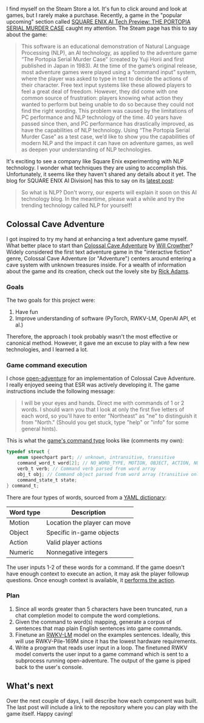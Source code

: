 I find myself on the Steam Store a lot. It's fun to click around and look at games, but I rarely make a purchase. Recently, a game in the "popular upcoming" section called [SQUARE ENIX AI Tech Preview: THE PORTOPIA SERIAL MURDER CASE](https://store.steampowered.com/app/2280000/SQUARE_ENIX_AI_Tech_Preview_THE_PORTOPIA_SERIAL_MURDER_CASE/) caught my attention. The Steam page has this to say about the game:

>This software is an educational demonstration of Natural Language Processing (NLP), an AI technology, as applied to the adventure game “The Portopia Serial Murder Case” (created by Yuji Horii and first published in Japan in 1983). At the time of the game’s original release, most adventure games were played using a “command input” system, where the player was asked to type in text to decide the actions of their character. Free text input systems like these allowed players to feel a great deal of freedom. However, they did come with one common source of frustration: players knowing what action they wanted to perform but being unable to do so because they could not find the right wording. This problem was caused by the limitations of PC performance and NLP technology of the time. 40 years have passed since then, and PC performance has drastically improved, as have the capabilities of NLP technology. Using “The Portopia Serial Murder Case” as a test case, we’d like to show you the capabilities of modern NLP and the impact it can have on adventure games, as well as deepen your understanding of NLP technologies.

It's exciting to see a company like Square Enix experimenting with NLP technology. I wonder what techniques they are using to accomplish this. Unfortunately, it seems like they haven't shared any details about it yet. The blog for SQUARE ENIX AI Division] has this to say on its [latest post](https://www.jp.square-enix.com/ai-division/en/2023/04/square-enix-ai-tech-preview-the-portopia-serial-murder-case-will-be-available.html):

> So what is NLP? Don't worry, our experts will explain it soon on this AI technology blog. In the meantime, please wait a while and try the trending technology called NLP for yourself!

## Colossal Cave Adventure

I got inspired to try my hand at enhancing a text adventure game myself. What better place to start than [Colossal Cave Adventure](https://en.wikipedia.org/wiki/Colossal_Cave_Adventure) by [Will Crowther](https://en.wikipedia.org/wiki/William_Crowther_(programmer))? Widely considered the first text adventure game in the "interactive fiction" genre, Colossal Cave Adventure (or "Adventure") centers around entering a cave system with unknown treasures inside. For a wealth of information about the game and its creation, check out the lovely site by [Rick Adams](https://rickadams.org/adventure/).

### Goals

The two goals for this project were:

1. Have fun
2. Improve understanding of software (PyTorch, RWKV-LM, OpenAI API, et al.)

Therefore, the approach I took probably wasn't the most effective or canonical method. However, it gave me an excuse to play with a few new technologies, and I learned a lot.

### Game command execution

I chose [open-adventure](https://gitlab.com/esr/open-adventure) for an implementation of Colossal Cave Adventure. I really enjoyed seeing that ESR was actively developing it. The game instructions include the following message:

> I will be your eyes and hands. Direct me with commands of 1 or 2 words. I should warn you that I look at only the first five letters of each word, so you'll have to enter "Northeast" as "ne" to distinguish it from "North." (Should you get stuck, type "help" or "info" for some general hints).

This is what the [game's command type](https://gitlab.com/esr/open-adventure/-/blob/f0119f8431be30713e29ef89a63a45d0fa28111c/advent.h#L282) looks like (comments my own):

```c
typedef struct {
    enum speechpart part; // unknown, intransitive, transitive
    command_word_t word[2]; // NO_WORD_TYPE, MOTION, OBJECT, ACTION, NUMERIC
    verb_t verb; // Command verb parsed from word array
    obj_t obj; // Command object parsed from word array (transitive only)
    command_state_t state;
} command_t;
```

There are four types of words, sourced from a [YAML dictionary](https://gitlab.com/esr/open-adventure/-/blob/f0119f8431be30713e29ef89a63a45d0fa28111c/adventure.yaml):

|Word type|Description|
|-|-|
|Motion|Location the player can move|
|Object|Specific in-game objects|
|Action|Valid player actions|
|Numeric|Nonnegative integers|

The user inputs 1-2 of these words for a command. If the game doesn't have enough context to execute an action, it may ask the player followup questions. Once enough context is available, it [performs the action](https://gitlab.com/esr/open-adventure/-/blob/f0119f8431be30713e29ef89a63a45d0fa28111c/main.c#L1165).

### Plan

1. Since all words greater than 5 characters have been truncated, run a chat completion model to compute the word completions.
2. Given the command to word(s) mapping, generate a corpus of sentences that map plain English sentences into game commands.
3. Finetune an [RWKV-LM]() model on the examples sentences. Ideally, this will use RWKV-Pile-169M since it has the lowest hardware requirements.
4. Write a program that reads user input in a loop. The finetuned RWKV model converts the user input to a game command which is sent to a subprocess running open-adventure. The output of the game is piped back to the user's console.

## What's next

Over the next couple of days, I will describe how each component was built. The last post will include a link to the repository where you can play with the game itself. Happy caving!
